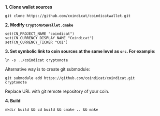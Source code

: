 **1. Clone wallet sources**

```
git clone https://github.com/coindicat/coindicatwallet.git
```

**2. Modify `CryptoNoteWallet.cmake`**
 
```
set(CN_PROJECT_NAME "coindicat")
set(CN_CURRENCY_DISPLAY_NAME "Coindicat")
set(CN_CURRENCY_TICKER "COI")
```

**3. Set symbolic link to coin sources at the same level as `src`. For example:**

```
ln -s ../coindicat cryptonote
```

Alternative way is to create git submodule:

```
git submodule add https://github.com/coindicat/coindicat.git cryptonote
```

Replace URL with git remote repository of your coin.

**4. Build**

```
mkdir build && cd build && cmake .. && make
```
